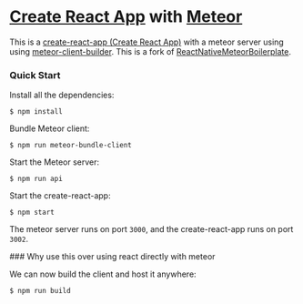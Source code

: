# [Create React App](https://github.com/facebookincubator/create-react-app) with [Meteor](https://github.com/meteor/meteor) 

This is a [create-react-app (Create React App)](https://github.com/facebookincubator/create-react-app) with a meteor server using using [meteor-client-builder](https://github.com/Urigo/meteor-client-bundler).
This is a fork of [ReactNativeMeteorBoilerplate](https://github.com/DAB0mB/ReactNativeMeteorBoilerplate).

### Quick Start

Install all the dependencies:

    $ npm install

Bundle Meteor client:

    $ npm run meteor-bundle-client

Start the Meteor server:

    $ npm run api

Start the create-react-app:

    $ npm start

The meteor server runs on port `3000`, and the create-react-app runs on port `3002`.

### Why use this over using react directly with meteor

We can now build the client and host it anywhere:
    
    $ npm run build